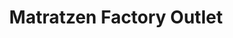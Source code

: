 ---
title: "Matratzen Factory Outlet"
url: /lambrechtshagen/matratzen-factory-outlet/
shop: Möbel
---